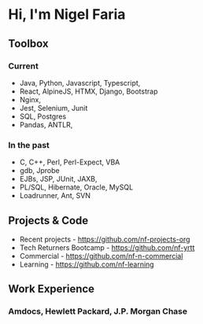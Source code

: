 # Hi, I'm Nigel Faria

## Toolbox
### Current
- Java, Python, Javascript, Typescript, 
- React, AlpineJS, HTMX, Django, Bootstrap
- Nginx, 
- Jest, Selenium, Junit
- SQL, Postgres
- Pandas, ANTLR, 

### In the past
- C, C++, Perl, Perl-Expect, VBA
- gdb, Jprobe
- EJBs, JSP, JUnit, JAXB,
- PL/SQL, Hibernate, Oracle, MySQL
- Loadrunner, Ant, SVN

## Projects & Code
- Recent projects - https://github.com/nf-projects-org
- Tech Returners Bootcamp - https://github.com/nf-yrtt
- Commercial - https://github.com/nf-n-commercial
- Learning - https://github.com/nf-learning

## Work Experience

### Amdocs, Hewlett Packard, J.P. Morgan Chase

<!--
**nigelfaria/nigelfaria** is a ✨ _special_ ✨ repository because its `README.md` (this file) appears on your GitHub profile.

Here are some ideas to get you started:

- 🔭 I’m currently working on ...
- 🌱 I’m currently learning ...
- 👯 I’m looking to collaborate on ...
- 🤔 I’m looking for help with ...
- 💬 Ask me about ...
- 📫 How to reach me: ...
- 😄 Pronouns: ...
- ⚡ Fun fact: ...
-->
